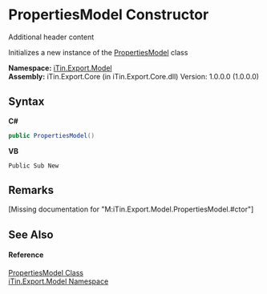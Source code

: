 # PropertiesModel Constructor 
Additional header content 

Initializes a new instance of the <a href="b0b4af43-2796-737a-c6d3-c99da922e088">PropertiesModel</a> class

**Namespace:**&nbsp;<a href="ef57ffcc-e95e-b212-5a46-9aa6f5a3511f">iTin.Export.Model</a><br />**Assembly:**&nbsp;iTin.Export.Core (in iTin.Export.Core.dll) Version: 1.0.0.0 (1.0.0.0)

## Syntax

**C#**<br />
``` C#
public PropertiesModel()
```

**VB**<br />
``` VB
Public Sub New
```


## Remarks
\[Missing <remarks> documentation for "M:iTin.Export.Model.PropertiesModel.#ctor"\]

## See Also


#### Reference
<a href="b0b4af43-2796-737a-c6d3-c99da922e088">PropertiesModel Class</a><br /><a href="ef57ffcc-e95e-b212-5a46-9aa6f5a3511f">iTin.Export.Model Namespace</a><br />